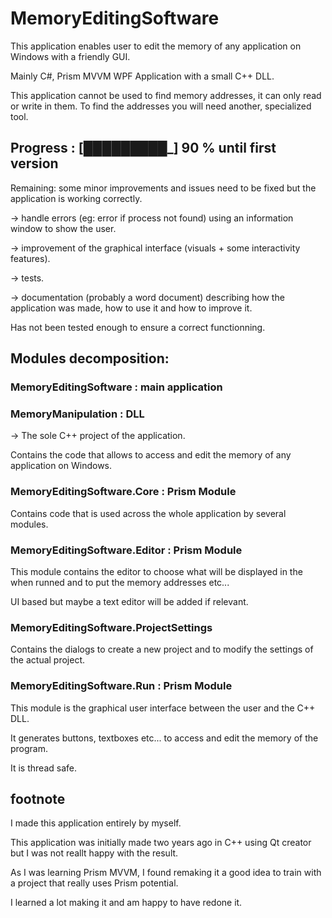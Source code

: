# MemoryEditingSoftware

This application enables user to edit the memory of any application on Windows with a friendly GUI.

Mainly C#, Prism MVVM WPF Application with a small C++ DLL.

This application cannot be used to find memory addresses, it can only read or write in them. To find the addresses you will need another, specialized tool.

## Progress : [█████████_] 90 % until first version

Remaining: some minor improvements and issues need to be fixed but the application is working correctly. 

-> handle errors (eg: error if process not found) using an information window to show the user.

-> improvement of the graphical interface (visuals + some interactivity features).

-> tests.

-> documentation (probably a word document) describing how the application was made, how to use it and how to improve it.

Has not been tested enough to ensure a correct functionning.

## Modules decomposition:

### MemoryEditingSoftware : main application


### MemoryManipulation : DLL
-> The sole C++ project of the application.

Contains the code that allows to access and edit the memory of any application on Windows.

### MemoryEditingSoftware.Core : Prism Module
Contains code that is used across the whole application by several modules.

### MemoryEditingSoftware.Editor : Prism Module
This module contains the editor to choose what will be displayed in the when runned and to put the memory addresses etc...

UI based but maybe a text editor will be added if relevant.

### MemoryEditingSoftware.ProjectSettings
Contains the dialogs to create a new project and to modify the settings of the actual project.

### MemoryEditingSoftware.Run : Prism Module
This module is the graphical user interface between the user and the C++ DLL.

It generates buttons, textboxes etc... to access and edit the memory of the program. 

It is thread safe.

## footnote

I made this application entirely by myself.

This application was initially made two years ago in C++ using Qt creator but I was not reallt happy with the result.

As I was learning Prism MVVM, I found remaking it a good idea to train with a project that really uses Prism potential.

I learned a lot making it and am happy to have redone it.
